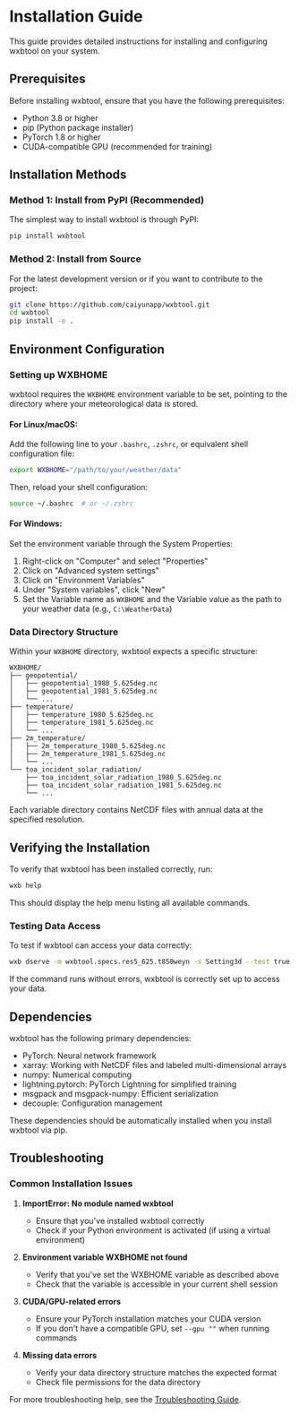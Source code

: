 # Installation Guide

This guide provides detailed instructions for installing and configuring wxbtool on your system.

## Prerequisites

Before installing wxbtool, ensure that you have the following prerequisites:

- Python 3.8 or higher
- pip (Python package installer)
- PyTorch 1.8 or higher
- CUDA-compatible GPU (recommended for training)

## Installation Methods

### Method 1: Install from PyPI (Recommended)

The simplest way to install wxbtool is through PyPI:

```bash
pip install wxbtool
```

### Method 2: Install from Source

For the latest development version or if you want to contribute to the project:

```bash
git clone https://github.com/caiyunapp/wxbtool.git
cd wxbtool
pip install -e .
```

## Environment Configuration

### Setting up WXBHOME

wxbtool requires the `WXBHOME` environment variable to be set, pointing to the directory where your meteorological data is stored.

#### For Linux/macOS:

Add the following line to your `.bashrc`, `.zshrc`, or equivalent shell configuration file:

```bash
export WXBHOME="/path/to/your/weather/data"
```

Then, reload your shell configuration:

```bash
source ~/.bashrc  # or ~/.zshrc
```

#### For Windows:

Set the environment variable through the System Properties:

1. Right-click on "Computer" and select "Properties"
2. Click on "Advanced system settings"
3. Click on "Environment Variables"
4. Under "System variables", click "New"
5. Set the Variable name as `WXBHOME` and the Variable value as the path to your weather data (e.g., `C:\WeatherData`)

### Data Directory Structure

Within your `WXBHOME` directory, wxbtool expects a specific structure:

```
WXBHOME/
├── geopotential/
│   ├── geopotential_1980_5.625deg.nc
│   ├── geopotential_1981_5.625deg.nc
│   └── ...
├── temperature/
│   ├── temperature_1980_5.625deg.nc
│   ├── temperature_1981_5.625deg.nc
│   └── ...
├── 2m_temperature/
│   ├── 2m_temperature_1980_5.625deg.nc
│   ├── 2m_temperature_1981_5.625deg.nc
│   └── ...
└── toa_incident_solar_radiation/
    ├── toa_incident_solar_radiation_1980_5.625deg.nc
    ├── toa_incident_solar_radiation_1981_5.625deg.nc
    └── ...
```

Each variable directory contains NetCDF files with annual data at the specified resolution.

## Verifying the Installation

To verify that wxbtool has been installed correctly, run:

```bash
wxb help
```

This should display the help menu listing all available commands.

### Testing Data Access

To test if wxbtool can access your data correctly:

```bash
wxb dserve -m wxbtool.specs.res5_625.t850weyn -s Setting3d --test true
```

If the command runs without errors, wxbtool is correctly set up to access your data.

## Dependencies

wxbtool has the following primary dependencies:

- PyTorch: Neural network framework
- xarray: Working with NetCDF files and labeled multi-dimensional arrays
- numpy: Numerical computing
- lightning.pytorch: PyTorch Lightning for simplified training
- msgpack and msgpack-numpy: Efficient serialization
- decouple: Configuration management

These dependencies should be automatically installed when you install wxbtool via pip.

## Troubleshooting

### Common Installation Issues

1. **ImportError: No module named wxbtool**
   - Ensure that you've installed wxbtool correctly
   - Check if your Python environment is activated (if using a virtual environment)

2. **Environment variable WXBHOME not found**
   - Verify that you've set the WXBHOME variable as described above
   - Check that the variable is accessible in your current shell session

3. **CUDA/GPU-related errors**
   - Ensure your PyTorch installation matches your CUDA version
   - If you don't have a compatible GPU, set `--gpu ""` when running commands

4. **Missing data errors**
   - Verify your data directory structure matches the expected format
   - Check file permissions for the data directory

For more troubleshooting help, see the [Troubleshooting Guide](troubleshooting.md).
